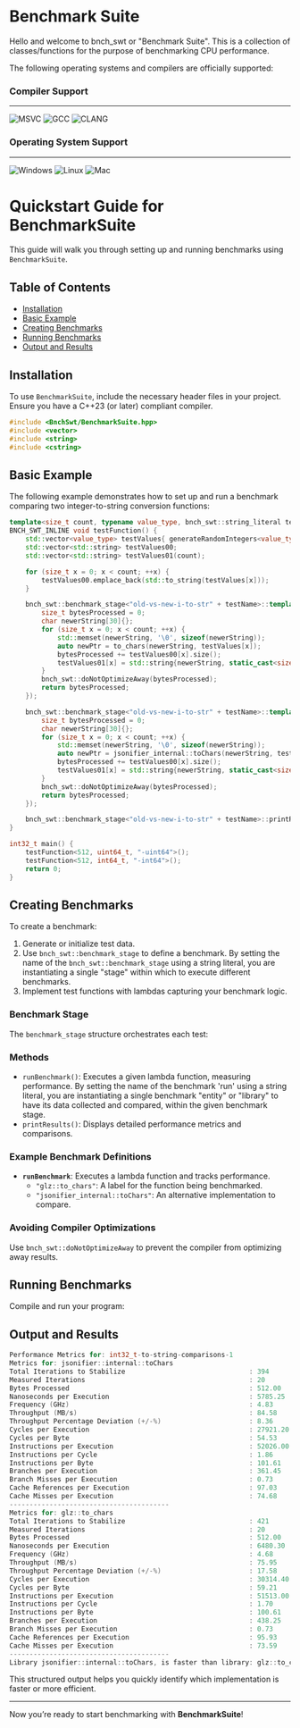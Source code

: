 # Benchmark Suite

Hello and welcome to bnch_swt or "Benchmark Suite". This is a collection of classes/functions for the purpose of benchmarking CPU performance.

The following operating systems and compilers are officially supported:

### Compiler Support
----
![MSVC](https://img.shields.io/github/actions/workflow/status/RealTimeChris/BenchmarkSuite/MSVC-Windows.yml?style=plastic&logo=microsoft&logoColor=green&label=MSVC&labelColor=pewter&color=blue&branch=main)
![GCC](https://img.shields.io/github/actions/workflow/status/RealTimeChris/BenchmarkSuite/GCC-Ubuntu.yml?style=plastic&logo=linux&logoColor=green&label=GCC&labelColor=pewter&color=blue&branch=main)
![CLANG](https://img.shields.io/github/actions/workflow/status/RealTimeChris/BenchmarkSuite/CLANG-MacOS.yml?style=plastic&logo=apple&logoColor=green&label=CLANG&labelColor=pewter&color=blue&branch=main)

### Operating System Support
----
![Windows](https://img.shields.io/github/actions/workflow/status/RealTimeChris/BenchmarkSuite/MSVC-Windows.yml?style=plastic&logo=microsoft&logoColor=green&label=Windows&labelColor=pewter&color=blue&branch=main)
![Linux](https://img.shields.io/github/actions/workflow/status/RealTimeChris/BenchmarkSuite/GCC-Ubuntu.yml?style=plastic&logo=linux&logoColor=green&label=Linux&labelColor=pewter&color=blue&branch=main)
![Mac](https://img.shields.io/github/actions/workflow/status/RealTimeChris/BenchmarkSuite/CLANG-MacOS.yml?style=plastic&logo=apple&logoColor=green&label=MacOS&labelColor=pewter&color=blue&branch=main)

# Quickstart Guide for BenchmarkSuite

This guide will walk you through setting up and running benchmarks using `BenchmarkSuite`.

## Table of Contents
- [Installation](#installation)
- [Basic Example](#basic-example)
- [Creating Benchmarks](#creating-benchmarks)
- [Running Benchmarks](#running-benchmarks)
- [Output and Results](#output-and-results)

## Installation
To use `BenchmarkSuite`, include the necessary header files in your project. Ensure you have a C++23 (or later) compliant compiler.

```cpp
#include <BnchSwt/BenchmarkSuite.hpp>
#include <vector>
#include <string>
#include <cstring>
```

## Basic Example
The following example demonstrates how to set up and run a benchmark comparing two integer-to-string conversion functions:

```cpp
template<size_t count, typename value_type, bnch_swt::string_literal testName>
BNCH_SWT_INLINE void testFunction() {
    std::vector<value_type> testValues{ generateRandomIntegers<value_type>(count, sizeof(value_type) == 4 ? 10 : 20) };
    std::vector<std::string> testValues00;
    std::vector<std::string> testValues01(count);

    for (size_t x = 0; x < count; ++x) {
        testValues00.emplace_back(std::to_string(testValues[x]));
    }

    bnch_swt::benchmark_stage<"old-vs-new-i-to-str" + testName>::template runBenchmark<"glz::to_chars", "CYAN">([&] {
        size_t bytesProcessed = 0;
        char newerString[30]{};
        for (size_t x = 0; x < count; ++x) {
            std::memset(newerString, '\0', sizeof(newerString));
            auto newPtr = to_chars(newerString, testValues[x]);
            bytesProcessed += testValues00[x].size();
            testValues01[x] = std::string{newerString, static_cast<size_t>(newPtr - newerString)};
        }
        bnch_swt::doNotOptimizeAway(bytesProcessed);
        return bytesProcessed;
    });

    bnch_swt::benchmark_stage<"old-vs-new-i-to-str" + testName>::template runBenchmark<"jsonifier_internal::toChars", "CYAN">([&] {
        size_t bytesProcessed = 0;
        char newerString[30]{};
        for (size_t x = 0; x < count; ++x) {
            std::memset(newerString, '\0', sizeof(newerString));
            auto newPtr = jsonifier_internal::toChars(newerString, testValues[x]);
            bytesProcessed += testValues00[x].size();
            testValues01[x] = std::string{newerString, static_cast<size_t>(newPtr - newerString)};
        }
        bnch_swt::doNotOptimizeAway(bytesProcessed);
        return bytesProcessed;
    });

    bnch_swt::benchmark_stage<"old-vs-new-i-to-str" + testName>::printResults(true, false);
}

int32_t main() {
    testFunction<512, uint64_t, "-uint64">();
    testFunction<512, int64_t, "-int64">();
    return 0;
}
```

## Creating Benchmarks
To create a benchmark:
1. Generate or initialize test data.
2. Use `bnch_swt::benchmark_stage` to define a benchmark. By setting the name of the `bnch_swt::benchmark_stage` using a string literal, you are instantiating a single "stage" within which to execute different benchmarks.
3. Implement test functions with lambdas capturing your benchmark logic.

### Benchmark Stage
The `benchmark_stage` structure orchestrates each test:

### Methods
- `runBenchmark()`: Executes a given lambda function, measuring performance. By setting the name of the benchmark 'run' using a string literal, you are instantiating a single benchmark "entity" or "library" to have its data collected and compared, within the given benchmark stage.
- `printResults()`: Displays detailed performance metrics and comparisons.

### Example Benchmark Definitions
- **`runBenchmark`**: Executes a lambda function and tracks performance.
  - `"glz::to_chars"`: A label for the function being benchmarked.
  - `"jsonifier_internal::toChars"`: An alternative implementation to compare.

### Avoiding Compiler Optimizations
Use `bnch_swt::doNotOptimizeAway` to prevent the compiler from optimizing away results.

## Running Benchmarks
Compile and run your program:

## Output and Results
```c
Performance Metrics for: int32_t-to-string-comparisons-1
Metrics for: jsonifier::internal::toChars
Total Iterations to Stabilize                               : 394
Measured Iterations                                         : 20
Bytes Processed                                             : 512.00
Nanoseconds per Execution                                   : 5785.25
Frequency (GHz)                                             : 4.83
Throughput (MB/s)                                           : 84.58
Throughput Percentage Deviation (+/-%)                      : 8.36
Cycles per Execution                                        : 27921.20
Cycles per Byte                                             : 54.53
Instructions per Execution                                  : 52026.00
Instructions per Cycle                                      : 1.86
Instructions per Byte                                       : 101.61
Branches per Execution                                      : 361.45
Branch Misses per Execution                                 : 0.73
Cache References per Execution                              : 97.03
Cache Misses per Execution                                  : 74.68
----------------------------------------
Metrics for: glz::to_chars
Total Iterations to Stabilize                               : 421
Measured Iterations                                         : 20
Bytes Processed                                             : 512.00
Nanoseconds per Execution                                   : 6480.30
Frequency (GHz)                                             : 4.68
Throughput (MB/s)                                           : 75.95
Throughput Percentage Deviation (+/-%)                      : 17.58
Cycles per Execution                                        : 30314.40
Cycles per Byte                                             : 59.21
Instructions per Execution                                  : 51513.00
Instructions per Cycle                                      : 1.70
Instructions per Byte                                       : 100.61
Branches per Execution                                      : 438.25
Branch Misses per Execution                                 : 0.73
Cache References per Execution                              : 95.93
Cache Misses per Execution                                  : 73.59
----------------------------------------
Library jsonifier::internal::toChars, is faster than library: glz::to_chars, by roughly: 11.36%.
```

This structured output helps you quickly identify which implementation is faster or more efficient.

---

Now you’re ready to start benchmarking with **BenchmarkSuite**!


